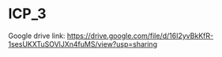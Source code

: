 # ICP_3

Google drive link: https://drive.google.com/file/d/16I2yvBkKfR-1sesUKXTuSOVlJXn4fuMS/view?usp=sharing
